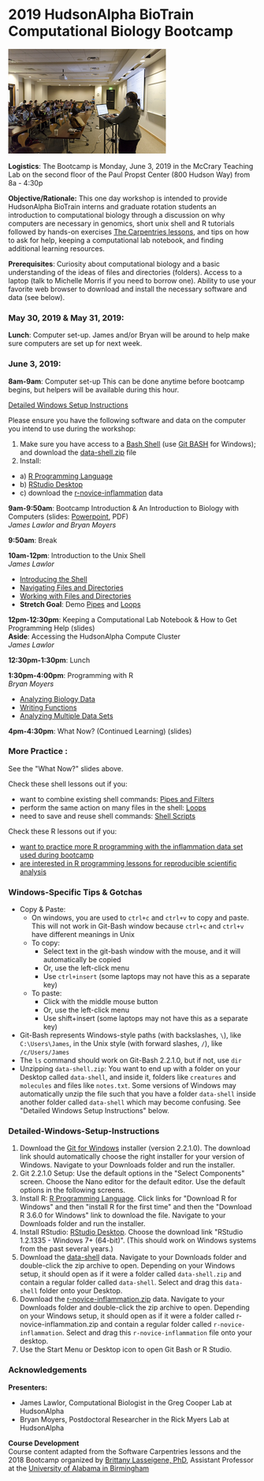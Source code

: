 # 2019 HudsonAlpha BioTrain Computational Biology Bootcamp
![2018 Bootcamp Photo](full-4.jpg)

**Logistics**: The Bootcamp is Monday, June 3, 2019 in the McCrary Teaching Lab on the second floor of the Paul Propst Center (800 Hudson Way) from 8a - 4:30p

**Objective/Rationale:** This one day workshop is intended to provide HudsonAlpha BioTrain interns and graduate rotation students an introduction to computational biology through a discussion on why computers are necessary in genomics, short unix shell and R tutorials followed by hands-on exercises [The Carpentries lessons](https://carpentries.org/), and tips on how to ask for help, keeping a computational lab notebook, and finding additional learning resources. 

**Prerequisites**: Curiosity about computational biology and a basic understanding of the ideas of files and directories (folders). Access to a laptop (talk to Michelle Morris if you need to borrow one). Ability to use your favorite web browser to download and install the necessary software and data (see below).

### May 30, 2019 & May 31, 2019:
**Lunch**: Computer set-up. James and/or Bryan will be around to help make sure computers are set up for next week.

### June 3, 2019:

**8am-9am**: Computer set-up This can be done anytime before bootcamp begins, but helpers will be available during this hour.

[Detailed Windows Setup Instructions](#detailed-windows-setup-instructions)

Please ensure you have the following software and data on the computer you intend to use during the workshop:
1. Make sure you have access to a [Bash Shell](http://swcarpentry.github.io/shell-novice/setup.html) (use [Git BASH](https://gitforwindows.org/) for Windows); and download the [data-shell.zip](http://swcarpentry.github.io/shell-novice/setup.html) file
2. Install: 
  * a) [R Programming Language](https://cloud.r-project.org/)
  * b) [RStudio Desktop](https://www.rstudio.com/products/rstudio/download/#download) 
  * c) download the [r-novice-inflammation](https://swcarpentry.github.io/r-novice-inflammation/setup.html) data


**9am-9:50am**: Bootcamp Introduction & An Introduction to Biology with Computers (slides: [Powerpoint](intro-to-computational-biology.pptx), PDF)  
*James Lawlor and Bryan Moyers*

**9:50am**: Break

**10am-12pm**: Introduction to the Unix Shell  
*James Lawlor*

* [Introducing the Shell](http://swcarpentry.github.io/shell-novice/01-intro/)
* [Navigating Files and Directories](http://swcarpentry.github.io/shell-novice/02-filedir/)
* [Working with Files and Directories](http://swcarpentry.github.io/shell-novice/03-create/)
* **Stretch Goal**: Demo [Pipes](http://swcarpentry.github.io/shell-novice/04-pipefilter/index.html) and [Loops](http://swcarpentry.github.io/shell-novice/05-loop/index.html)

**12pm-12:30pm**: Keeping a Computational Lab Notebook & How to Get Programming Help (slides)  
**Aside**: Accessing the HudsonAlpha Compute Cluster  
*James Lawlor*

**12:30pm-1:30pm**: Lunch

**1:30pm-4:00pm**: Programming with R  
*Bryan Moyers*

* [Analyzing Biology Data](http://swcarpentry.github.io/r-novice-inflammation/01-starting-with-data/)
* [Writing Functions](http://swcarpentry.github.io/r-novice-inflammation/02-func-R/)
* [Analyzing Multiple Data Sets](http://swcarpentry.github.io/r-novice-inflammation/03-loops-R/)

**4pm-4:30pm**: What Now? (Continued Learning) (slides)


### More Practice :
See the "What Now?" slides above.

Check these shell lessons out if you:
* want to combine existing shell commands: [Pipes and Filters](http://swcarpentry.github.io/shell-novice/04-pipefilter/index.html)
* perform the same action on many files in the shell: [Loops](http://swcarpentry.github.io/shell-novice/05-loop/index.html)
* need to save and reuse shell commands: [Shell Scripts](http://swcarpentry.github.io/shell-novice/06-script/index.html)


Check these R lessons out if you:
* [want to practice more R programming with the inflammation data set used during bootcamp](http://swcarpentry.github.io/r-novice-inflammation/)
* [are interested in R programming lessons for reproducible scientific analysis](https://datacarpentry.org/lessons/)

### Windows-Specific Tips & Gotchas
* Copy & Paste:
  * On windows, you are used to `ctrl+c` and `ctrl+v` to copy and paste. This will not work in Git-Bash window because `ctrl+c` and `ctrl+v` have different meanings in Unix
  * To copy:
    * Select text in the git-bash window with the mouse, and it will automatically be copied
    * Or, use the left-click menu
    * Use `ctrl+insert` (some laptops may not have this as a separate key)
  * To paste:
    * Click with the middle mouse button
    * Or, use the left-click menu
    * Use shift+insert (some laptops may not have this as a separate key)
* Git-Bash represents Windows-style paths (with backslashes, `\`), like `C:\Users\James`, in the Unix style (with forward slashes, `/`), like `/c/Users/James`
* The `ls` command should work on Git-Bash 2.2.1.0, but if not, use `dir`
* Unzipping `data-shell.zip`: You want to end up with a folder on your Desktop called `data-shell`, and inside it, folders like `creatures` and `molecules` and files like `notes.txt`. Some versions of Windows may automatically unzip the file such that you have a folder `data-shell` inside another folder called `data-shell` which may become confusing. See "Detailed Windows Setup Instructions" below.

### Detailed-Windows-Setup-Instructions
1. Download the [Git for Windows](https://gitforwindows.org/) installer (version 2.2.1.0). The download link should automatically choose the right installer for your version of Windows. Navigate to your Downloads folder and run the installer.
2. Git 2.2.1.0 Setup: Use the default options in the "Select Components" screen. Choose the Nano editor for the default editor. Use the default options in the following screens.
3. Install R: [R Programming Language](https://cloud.r-project.org/). Click links for "Download R for Windows" and then "install R for the first time" and then the "Download R 3.6.0 for Windows" link to download the file. Navigate to your Downloads folder and run the installer.
4. Install RStudio: [RStudio Desktop](https://www.rstudio.com/products/rstudio/download/#download). Choose the download link "RStudio 1.2.1335 - Windows 7+ (64-bit)". (This should work on Windows systems from the past several years.)
5. Download the [data-shell](http://swcarpentry.github.io/shell-novice/data/data-shell.zip) data. Navigate to your Downloads folder and double-click the zip archive to open. Depending on your Windows setup, it should open as if it were a folder called `data-shell.zip` and contain a regular folder called `data-shell`. Select and drag this `data-shell` folder onto your Desktop. 
6. Download the [r-novice-inflammation.zip](https://swcarpentry.github.io/r-novice-inflammation/setup.html) data. Navigate to your Downloads folder and double-click the zip archive to open. Depending on your Windows setup, it should open as if it were a folder called r-novice-inflammation.zip and contain a regular folder called `r-novice-inflammation`. Select and drag this `r-novice-inflammation` file onto your desktop.
7. Use the Start Menu or Desktop icon to open Git Bash or R Studio. 


### Acknowledgements
**Presenters:**
 - James Lawlor, Computational Biologist in the Greg Cooper Lab at HudsonAlpha
 - Bryan Moyers, Postdoctoral Researcher in the Rick Myers Lab at HudsonAlpha

**Course Development**  
Course content adapted from the Software Carpentries lessons and the 2018 Bootcamp organized by [Brittany Lasseigene, PhD](https://www.lasseigne.org), Assistant Professor at the [University of Alabama in Birmingham](https://www.uab.edu/home/)
